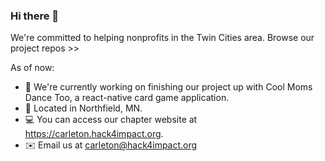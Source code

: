 ### Hi there 👋

We're committed to helping nonprofits in the Twin Cities area. Browse our project repos >> 

As of now:

- 🔭 We're currently working on finishing our project up with Cool Moms Dance Too, a react-native card game application. 
- 📍 Located in Northfield, MN.
- 💻 You can access our chapter website at https://carleton.hack4impact.org. 
- ✉️ Email us at carleton@hack4impact.org
<!--
**h4icarleton/h4icarleton** is a ✨ _special_ ✨ repository because its `README.md` (this file) appears on your GitHub profile.

Here are some ideas to get you started:

- 🔭 I’m currently working on ...
- 🌱 I’m currently learning ...
- 👯 I’m looking to collaborate on ...
- 🤔 I’m looking for help with ...
- 💬 Ask me about ...
- 📫 How to reach me: ...
- 😄 Pronouns: ...
- ⚡ Fun fact: ...
-->
